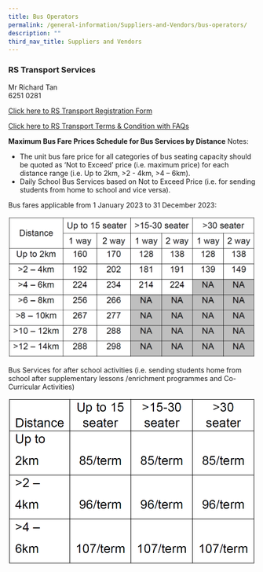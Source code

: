 ```yaml
---
title: Bus Operators
permalink: /general-information/Suppliers-and-Vendors/bus-operators/
description: ""
third_nav_title: Suppliers and Vendors
---
```

### RS Transport Services

Mr Richard Tan
<br>6251 0281

  
[Click here to RS Transport Registration Form](/files/RS%20Transport%20Bus%20Transport%20Registration%20Form.pdf)

[Click here to RS Transport Terms &amp; Condition with FAQs](/files/RS%20Transport%20Bus%20t&amp;c.pdf)

**Maximum Bus Fare Prices Schedule for Bus Services by Distance**
Notes:
* The unit bus fare price for all categories of bus seating capacity should be quoted as ‘Not to Exceed’ price (i.e. maximum price) for each distance range (i.e. Up to 2km, &gt;2 - 4km, &gt;4 – 6km).
* Daily School Bus Services based on Not to Exceed Price (i.e. for sending students from home to school and vice versa).

Bus fares applicable from 1 January 2023 to 31 December 2023:

![](/images/bus%20fare%202023.PNG)

Bus Services for after school activities (i.e. sending students home from school after supplementary lessons /enrichment programmes and Co-Curricular Activities)

![](/images/bus%20fare%20-%20after%20school%202023.PNG)
